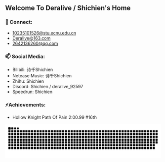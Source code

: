 ## Welcome To Deralive / Shichien's Home
### 💬 Connect:
- 10235101526@stu.ecnu.edu.cn
- Deralive@163.com
- 2642136260@qq.com
### 📫 Social Media:
- Bilibili: 诗千Shichien
- Netease Music: 诗千Shichien
- Zhihu: Shichien
- Discord: Shichien / deralive_92597
- Speedrun: Shichien
### ⚡Achievements:
- Hollow Knight Path Of Pain 2:00.99  \#16th 

<picture>
  <source media="(prefers-color-scheme: dark)" srcset="https://raw.githubusercontent.com/Shichien/Shichien/output/github-contribution-grid-snake-dark.svg">
  <source media="(prefers-color-scheme: light)" srcset="https://raw.githubusercontent.com/Shichien/Shichien/output/github-contribution-grid-snake.svg">
  <img alt="github contribution grid snake animation" src="https://raw.githubusercontent.com/Shichien/Shichien/output/github-contribution-grid-snake.svg">
</picture>
